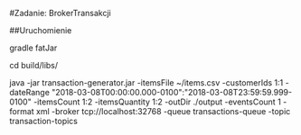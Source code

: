 #Zadanie: BrokerTransakcji

##Uruchomienie 

gradle fatJar

cd build/libs/

java -jar transaction-generator.jar -itemsFile ~/items.csv -customerIds 1:1 -dateRange "2018-03-08T00:00:00.000-0100":"2018-03-08T23:59:59.999-0100" -itemsCount 1:2 -itemsQuantity 1:2 -outDir ./output -eventsCount 1 -format xml -broker tcp://localhost:32768 -queue transactions-queue -topic transaction-topics
